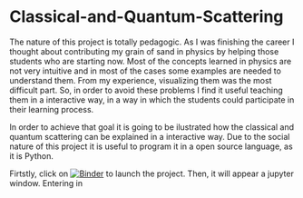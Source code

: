 # Classical-and-Quantum-Scattering

The nature of this project is totally pedagogic. As I was finishing the
career I thought about contributing my grain of sand in physics by helping
those students who are starting now. Most of the concepts learned in physics
are not very intuitive and in most of the cases some examples are needed
to understand them. From my experience, visualizing them was the most
difficult part. So, in order to avoid these problems I find it useful teaching
them in a interactive way, in a way in which the students could participate
in their learning process.

In order to achieve that goal it is going to be ilustrated how the classical and
quantum scattering can be explained in a interactive way. Due to the social
nature of this project it is useful to program it in a open source language,
as it is Python.

Firtstly, click on [![Binder](https://mybinder.org/badge.svg)](https://mybinder.org/v2/gh/Aitorpg/Visualization-of-Classical-and-Quantum-Scattering/master) to launch the project. Then, it will appear a jupyter window. Entering in  

